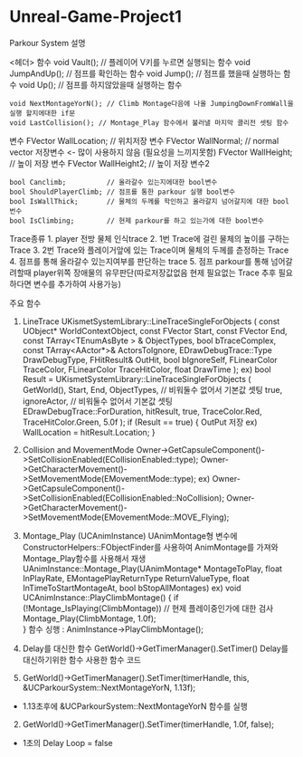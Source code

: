 # Unreal-Game-Project1

Parkour System 설명

<헤더>
함수
  	void Vault();		// 플레이어 V키를 누르면 실행되는 함수
	void JumpAndUp();	// 점프를 확인하는 함수
	void Jump();		// 점프를 했을때 실행하는 함수
	void Up();			// 점프를 하지않았을때 실행하는 함수

	void NextMontageYorN(); // Climb Montage다음에 나올 JumpingDownFromWall을 실행 할지에대한 if문
	void LastCollision(); // Montage_Play 함수에서 불러낼 마지막 콜리전 셋팅 함수

 변수
 	FVector WallLocation;	// 위치저장 변수
	FVector WallNormal;		// normal vector 저장변수 <- 많이 사용하지 않음 (필요성을 느끼지못함)
	FVector WallHeight;		// 높이 저장 변수
	FVector WallHeight2;	// 높이 저장 변수2

	bool Canclimb;			// 올라갈수 있는지에대한 bool변수
	bool ShouldPlayerClimb;	// 점프를 통한 parkour 실행 bool변수
	bool IsWallThick;		// 물체의 두께를 학인하고 올라갈지 넘어갈지에 대한 bool번수
	bool IsClimbing;		// 현제 parkour를 하고 있는가에 대한 bool변수

 <CPP>
 Trace종류
 1. player 전방 물체 인식trace
 2. 1번 Trace에 걸린 물체의 높이를 구하는 Trace
 3. 2번 Trace와 플레이거앞에 있는 Trace이며 물체의 두께를 츧정하는 Trace
 4. 점프를 통해 올라갈수 있는지여부를 판단하는 trace
 5. 점프 parkour를 통해 넘어갈려할때 player위쪽 장애물의 유무판단(따로저장값없음 현제 필요없는 Trace 추후 필요하다면 변수를 추가하여 사용가능)

 주요 함수
 1. LineTrace
 UKismetSystemLibrary::LineTraceSingleForObjects
 (
   const UObject* WorldContextObject,
   const FVector Start, 
   const FVector End, 
   const TArray<TEnumAsByte<EObjectTypeQuery> > & ObjectTypes, 
   bool bTraceComplex, 
   const TArray<AActor*>& ActorsToIgnore, 
   EDrawDebugTrace::Type DrawDebugType, 
   FHitResult& OutHit, 
   bool bIgnoreSelf, 
   FLinearColor TraceColor, 
   FLinearColor TraceHitColor, 
   float DrawTime
 );
ex)
bool Result = UKismetSystemLibrary::LineTraceSingleForObjects 
		(
			GetWorld(),
			Start,
			End,
			ObjectTypes,					// 비워둘수 없어서 기본값 셋팅
			true,
			ignoreActor,					// 비워둘수 없어서 기본값 셋팅
			EDrawDebugTrace::ForDuration,
			hitResult,
			true,
			TraceColor.Red,
			TraceHitColor.Green,
			5.0f
		);
if (Result == true)
		{
        OutPut 저장
        ex)
        WallLocation = hitResult.Location;
    }

2. Collision and MovementMode
Owner->GetCapsuleComponent()->SetCollisionEnabled(ECollisionEnabled::type);
Owner->GetCharacterMovement()->SetMovementMode(EMovementMode::type);
ex)
Owner->GetCapsuleComponent()->SetCollisionEnabled(ECollisionEnabled::NoCollision);
Owner->GetCharacterMovement()->SetMovementMode(EMovementMode::MOVE_Flying);

3. Montage_Play (UCAnimInstance)
UAnimMontage형 변수에 ConstructorHelpers::FObjectFinder를 사용하여 AnimMontage를 가져와 Montage_Play함수를 사용해서 재생
UAnimInstance::Montage_Play(UAnimMontage* MontageToPlay, float InPlayRate, EMontagePlayReturnType ReturnValueType, float InTimeToStartMontageAt, bool bStopAllMontages)
ex)
void UCAnimInstance::PlayClimbMontage()
{
	if (!Montage_IsPlaying(ClimbMontage)) // 현제 플레이중인가에 대한 검사
		Montage_Play(ClimbMontage, 1.0f);	
}
함수 싱행 : AnimInstance->PlayClimbMontage();

4. Delay를 대신한 함수 GetWorld()->GetTimerManager().SetTimer()
Delay를 대신하기위한 함수
사용한 함수 코드
1. GetWorld()->GetTimerManager().SetTimer(timerHandle, this, &UCParkourSystem::NextMontageYorN, 1.13f);
 - 1.13초후에 &UCParkourSystem::NextMontageYorN 함수를 실행  
2. GetWorld()->GetTimerManager().SetTimer(timerHandle, 1.0f, false);
 - 1초의 Delay Loop = false 

